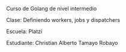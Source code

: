 Curso de Golang de nivel intermedio

Clase: Definiendo workers, jobs y dispatchers

Escuela: Platzi

Estudiante: Christian Alberto Tamayo Robayo